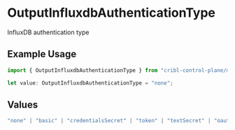 # OutputInfluxdbAuthenticationType

InfluxDB authentication type

## Example Usage

```typescript
import { OutputInfluxdbAuthenticationType } from "cribl-control-plane/models";

let value: OutputInfluxdbAuthenticationType = "none";
```

## Values

```typescript
"none" | "basic" | "credentialsSecret" | "token" | "textSecret" | "oauth"
```